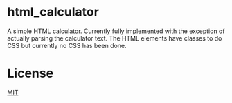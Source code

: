 # html_calculator

A simple HTML calculator. Currently fully implemented with the exception of actually parsing the calculator text.
The HTML elements have classes to do CSS but currently no CSS has been done.

# License

[MIT](https://choosealicense.com/licenses/mit/)